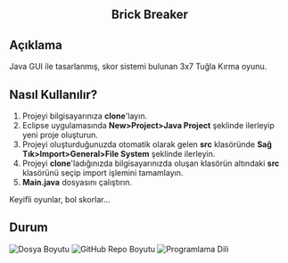 <h2 align="center">Brick Breaker</h2>

## Açıklama
Java GUI ile tasarlanmış, skor sistemi bulunan 3x7 Tuğla Kırma oyunu.

## Nasıl Kullanılır?
1) Projeyi bilgisayarınıza <b>clone</b>'layın.
2) Eclipse uygulamasında <strong>New>Project>Java Project</strong> şeklinde ilerleyip yeni proje oluşturun.
3) Projeyi oluşturduğunuzda otomatik olarak gelen <b>src</b> klasöründe <strong>Sağ Tık>Import>General>File System</strong> şeklinde ilerleyin.
4) Projeyi <b>clone</b>'ladığınızda bilgisayarınızda oluşan klasörün altındaki <b>src</b> klasörünü seçip import işlemini tamamlayın.
5) <b>Main.java</b> dosyasını çalıştırın.
<p>Keyifli oyunlar, bol skorlar...</p>

## Durum
![Dosya Boyutu](https://img.shields.io/badge/8%2C40%20KB-gray?style=flat&logo=github&label=file%20size&color=green)
![GitHub Repo Boyutu](https://img.shields.io/github/repo-size/kaansahin04/Brick-Breaker?logo=github&color=green)
![Programlama Dili](https://img.shields.io/github/languages/top/kaansahin04/Brick-Breaker?color=%23A49410)
